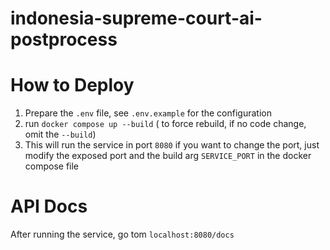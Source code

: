# indonesia-supreme-court-ai-postprocess

# How to Deploy

1. Prepare the `.env` file, see `.env.example` for the configuration
2. run `docker compose up --build` ( to force rebuild, if no code change, omit the `--build`)
3. This will run the service in port `8080` if you want to change the port, just modify the exposed port and the build arg `SERVICE_PORT` in the docker compose file

# API Docs

After running the service, go tom `localhost:8080/docs`